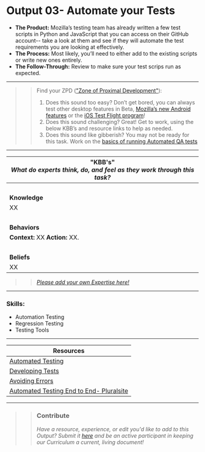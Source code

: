 # Output 03- Automate your Tests

- **The Product:** Mozilla’s testing team has already written a few test scripts in Python and JavaScript that you can access on their GitHub account-- take a look at them and see if they will automate the test requirements you are looking at effectively.  <br>
- **The Process:** Most likely, you’ll need to either add to the existing scripts or write new ones entirely.  <br>
- **The Follow-Through:** Review to make sure your test scrips run as expected. 

-----------------------------------------------------------
>> Find your ZPD (["Zone of Proximal Development"](https://en.wikipedia.org/wiki/Zone_of_proximal_development)): 
>> 
>> 1. Does this sound too easy?  Don’t get bored, you can always test other desktop features in Beta, [Mozilla’s new Android features](https://www.mozilla.org/en-US/firefox/channel/android/) or the [iOS Test Flight program](https://www.mozilla.org/en-US/firefox/channel/android/)!
>> 2. Does this sound challenging? Great! Get to work, using the below KBB’s and resource links to help as needed. 
>>  3. Does this sound like gibberish? You may not be ready for this task. Work on the [basics of running Automated QA tests](https://developer.mozilla.org/en-US/docs/Mozilla/QA/Running_Web_QA_automated_tests)


----------------------------------------------------------------

| **"KBB's"** <br> _What do experts think, do, and feel as they work through this task?_|
|----------|
| </br>| 
| **Knowledge**	| 
| XX	|  
| </br> | 
| **Behaviors** 	| 
|  **Context:** XX **Action:** XX.  	|  
| </br> | 
| **Beliefs**	| 
| XX  |  

>> *[Please add your own Expertise here!](https://docs.google.com/a/andela.com/forms/d/e/1FAIpQLSeiwit-7JW3UScG9ItDX9DUZZnlCwdpo7aWruahsPKNJ_6JOA/viewform?usp=sf_link)*
------
### Skills: 
* Automation Testing
* Regression Testing
* Testing Tools 



------


| Resources|       	
|----------|
| [Automated Testing](https://developer.mozilla.org/en-US/docs/Mozilla/QA/Automated_testing)|
| [Developing Tests](https://developer.mozilla.org/en-US/docs/Mozilla/QA/Developing_tests)|
| [Avoiding Errors](https://developer.mozilla.org/en-US/docs/Mozilla/QA/Avoiding_intermittent_oranges)|
| [Automated Testing End to End- Pluralsite](https://app.pluralsight.com/library/courses/automated-testing-end-to-end/table-of-contents)|

---- 

>> ### Contribute
>> _Have a resource, experience, or edit you'd like to add to this Output? Submit it [here](https://docs.google.com/a/andela.com/forms/d/e/1FAIpQLSeiwit-7JW3UScG9ItDX9DUZZnlCwdpo7aWruahsPKNJ_6JOA/viewform?usp=sf_link) and be an active participant in keeping our Curriculum a current, living document!_

